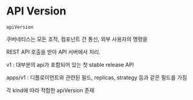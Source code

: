 # API Version

`apiVersion` 

쿠버네티스는 모든 조작, 컴포넌트 간 통신, 외부 사용자의 명령을 

REST API 호출을 받아 API 서버에서 처리.

v1 : 대부분의 api가 포함되어 있는 첫 stable release API

apps/v1 : 디플로이먼트와 관련된 필드, replicas, strategy 등과 같은 필드를 가짐

각 kind에 따라 적합한 apiVersion 존재